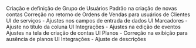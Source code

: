 Criação e definição de Grupo de Usuários Padrão na criação de novas contas
Correção no retorno de Ordens de Vendas para usuários de Clientes
UI de serviços - Ajustes nos campos de entrada de dados
UI Marcadores -  Ajuste no título da coluna
UI Integrações - Ajustes na edição de eventos
Ajustes na tela de criação de contas
UI Planos - Correção na exibição para ausência de planos
UI Integrações - Ajuste de descrições
